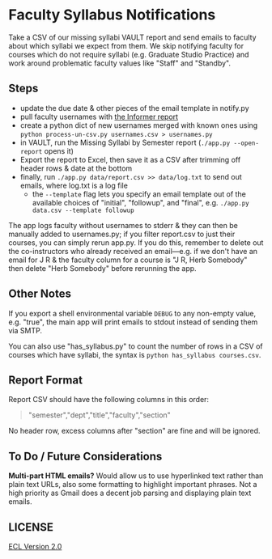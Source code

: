 # Faculty Syllabus Notifications

Take a CSV of our missing syllabi VAULT report and send emails to faculty about which syllabi we expect from them. We skip notifying faculty for courses which do not require syllabi (e.g. Graduate Studio Practice) and work around problematic faculty values like "Staff" and "Standby".

## Steps

- update the due date & other pieces of the email template in notify.py
- pull faculty usernames with [the Informer report](https://vm-informer-01.cca.edu/informer/?locale=en_US#action=ReportRun&reportId=103645186)
- create a python dict of new usernames merged with known ones using `python process-un-csv.py usernames.csv > usernames.py`
- in VAULT, run the Missing Syllabi by Semester report (`./app.py --open-report` opens it)
- Export the report to Excel, then save it as a CSV after trimming off header rows & date at the bottom
- finally, run `./app.py data/report.csv >> data/log.txt` to send out emails, where log.txt is a log file
    + the `--template` flag lets you specify an email template out of the available choices of "initial", "followup", and "final", e.g. `./app.py data.csv --template followup`

The app logs faculty without usernames to stderr & they can then be manually added to usernames.py; if you filter report.csv to just their courses, you can simply rerun app.py. If you do this, remember to delete out the co-instructors who already received an email—e.g. if we don't have an email for J R & the faculty column for a course is "J R, Herb Somebody" then delete "Herb Somebody" before rerunning the app.

## Other Notes

If you export a shell environmental variable `DEBUG` to any non-empty value, e.g. "true", the main app will print emails to stdout instead of sending them via SMTP.

You can also use "has_syllabus.py" to count the number of rows in a CSV of courses which have syllabi, the syntax is `python has_syllabus courses.csv`.

## Report Format

Report CSV should have the following columns in this order:

> "semester","dept","title","faculty","section"

No header row, excess columns after "section" are fine and will be ignored.

## To Do / Future Considerations

**Multi-part HTML emails?** Would allow us to use hyperlinked text rather than plain text URLs, also some formatting to highlight important phrases. Not a high priority as Gmail does a decent job parsing and displaying plain text emails.

## LICENSE

[ECL Version 2.0](https://opensource.org/licenses/ECL-2.0)
